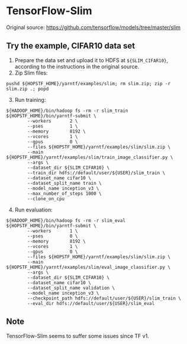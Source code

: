 # TensorFlow-Slim

Original source: https://github.com/tensorflow/models/tree/master/slim

## Try the example, CIFAR10 data set

1. Prepare the data set and upload it to HDFS at `${SLIM_CIFAR10}`, according to the instructions in the original 
source.
2. Zip Slim files:
```
pushd ${HOPSTF_HOME}/yarntf/examples/slim; rm slim.zip; zip -r slim.zip .; popd
```
3. Run training:
```
${HADOOP_HOME}/bin/hadoop fs -rm -r slim_train
${HOPSTF_HOME}/bin/yarntf-submit \
        --workers       2 \
        --pses          1 \
        --memory        8192 \
        --vcores        1 \
        --gpus          0 \
        --files ${HOPSTF_HOME}/yarntf/examples/slim/slim.zip \
        --main ${HOPSTF_HOME}/yarntf/examples/slim/train_image_classifier.py \
        --args \
        --dataset_dir ${SLIM_CIFAR10} \
        --train_dir hdfs://default/user/${USER}/slim_train \
        --dataset_name cifar10 \
        --dataset_split_name train \
        --model_name inception_v3 \
        --max_number_of_steps 1000 \
        --clone_on_cpu
```
4. Run evaluation:
```
${HADOOP_HOME}/bin/hadoop fs -rm -r slim_eval
${HOPSTF_HOME}/bin/yarntf-submit \
        --workers       1 \
        --pses          0 \
        --memory        8192 \
        --vcores        1 \
        --gpus          0 \
        --files ${HOPSTF_HOME}/yarntf/examples/slim/slim.zip \
        --main ${HOPSTF_HOME}/yarntf/examples/slim/eval_image_classifier.py \
        --args \
        --dataset_dir ${SLIM_CIFAR10} \
        --dataset_name cifar10 \
        --dataset_split_name validation \
        --model_name inception_v3 \
        --checkpoint_path hdfs://default/user/${USER}/slim_train \
        --eval_dir hdfs://default/user/${USER}/slim_eval
```

## Note
TensorFlow-Slim seems to suffer some issues since TF v1.
